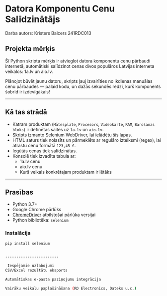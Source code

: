 #  Datora Komponentu Cenu Salīdzinātājs

Darba autors: Kristers Balcers 241RDC013

##  Projekta mērķis

Šī Python skripta mērķis ir atvieglot datora komponentu cenu pārbaudi internetā, automātiski salīdzinot cenas divos populāros Latvijas interneta veikalos: 1a.lv un aio.lv.

Plānojot būvēt jaunu datoru, skripts ļauj izvairīties no ikdienas manuālas cenu pārbaudes — palaid kodu, un dažās sekundēs redzi, kurš  komponents šobrīd ir izdevīgākais!

---

##  Kā tas strādā

- Katram produktam (`Mātesplate`, `Procesors`, `Videokarte`, `RAM`, `Barošanas bloks`) ir definētas saites uz `1a.lv` un `aio.lv`.
- Skripts izmanto Selenium WebDriver, lai ielādētu šīs lapas.
- HTML saturs tiek nolasīts un pārmeklēts ar regulāro izteiksmi (regex), lai atrastu cenu formātā `123,45 €`.
- Iegūtās cenas tiek salīdzinātas.
- Konsolē tiek izvadīta tabula ar:
  - 1a.lv cenu
  - aio.lv cenu
  - Kurš veikals konkrētajam produktam ir lētāks

---

##  Prasības

- Python 3.7+
- Google Chrome pārlūks
- [ChromeDriver](https://chromedriver.chromium.org/downloads) atbilstošai pārlūka versijai
- Python bibliotēka: `selenium`

###  Instalācija

```bash
pip install selenium


------------------------

 Iespējamie uzlabojumi
CSV/Excel rezultātu eksports

Automātiskas e-pasta paziņojumu integrācija

Vairāku veikalu paplašināšana (RD Electronics, Dateks u.c.)

